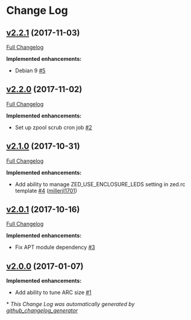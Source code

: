 # Change Log

## [v2.2.1](https://github.com/bodgit/puppet-zfs/tree/v2.2.1) (2017-11-03)
[Full Changelog](https://github.com/bodgit/puppet-zfs/compare/v2.2.0...v2.2.1)

**Implemented enhancements:**

- Debian 9 [\#5](https://github.com/bodgit/puppet-zfs/issues/5)

## [v2.2.0](https://github.com/bodgit/puppet-zfs/tree/v2.2.0) (2017-11-02)
[Full Changelog](https://github.com/bodgit/puppet-zfs/compare/v2.1.0...v2.2.0)

**Implemented enhancements:**

- Set up zpool scrub cron job [\#2](https://github.com/bodgit/puppet-zfs/issues/2)

## [v2.1.0](https://github.com/bodgit/puppet-zfs/tree/v2.1.0) (2017-10-31)
[Full Changelog](https://github.com/bodgit/puppet-zfs/compare/v2.0.1...v2.1.0)

**Implemented enhancements:**

- Add ability to manage ZED\_USE\_ENCLOSURE\_LEDS setting in zed.rc template [\#4](https://github.com/bodgit/puppet-zfs/pull/4) ([millerjl1701](https://github.com/millerjl1701))

## [v2.0.1](https://github.com/bodgit/puppet-zfs/tree/v2.0.1) (2017-10-16)
[Full Changelog](https://github.com/bodgit/puppet-zfs/compare/v2.0.0...v2.0.1)

**Implemented enhancements:**

- Fix APT module dependency [\#3](https://github.com/bodgit/puppet-zfs/issues/3)

## [v2.0.0](https://github.com/bodgit/puppet-zfs/tree/v2.0.0) (2017-01-07)
**Implemented enhancements:**

- Add ability to tune ARC size [\#1](https://github.com/bodgit/puppet-zfs/issues/1)



\* *This Change Log was automatically generated by [github_changelog_generator](https://github.com/skywinder/Github-Changelog-Generator)*